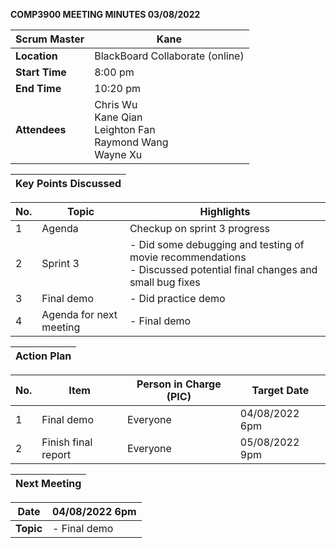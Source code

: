 **COMP3900 MEETING MINUTES 03/08/2022**

| **Scrum Master** | Kane |
|---|---|
| **Location** | BlackBoard Collaborate (online) |  
| **Start Time**| 8:00 pm |
| **End Time** | 10:20 pm|
| **Attendees** | Chris Wu <br/> Kane Qian <br/> Leighton Fan <br/> Raymond Wang <br/> Wayne Xu |

| **Key Points Discussed** |
| --- |

| **No.** | **Topic** | **Highlights** |
| --- | --- | --- |
| 1 | Agenda| Checkup on sprint 3 progress |
| 2 | Sprint 3 | - Did some debugging and testing of movie recommendations <br/> - Discussed potential final changes and small bug fixes |
| 3 | Final demo | - Did practice demo |
| 4 | Agenda for next meeting | - Final demo |

| **Action Plan** |
| --- |

| **No.** | **Item** | **Person in Charge (PIC)** | **Target Date** |
| --- | --- | --- | --- |
| 1 |  Final demo | Everyone | 04/08/2022 6pm |
| 2 | Finish final report | Everyone |  05/08/2022 9pm |

| **Next Meeting** |
|---|
 
| **Date** | 04/08/2022 6pm |
|---|---|
| **Topic** | - Final demo |
 
